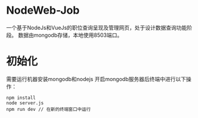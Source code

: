# NodeWeb-Job
一个基于NodeJs和VueJs的职位查询呈现及管理网页，处于设计数据查询功能阶段。
数据由mongodb存储，本地使用8503端口。
# 初始化
需要运行机器安装mongodb和nodejs
开启mongodb服务器后终端中进行以下操作：
```
npm install
node server.js
npm run dev // 在新的终端窗口中运行
```
